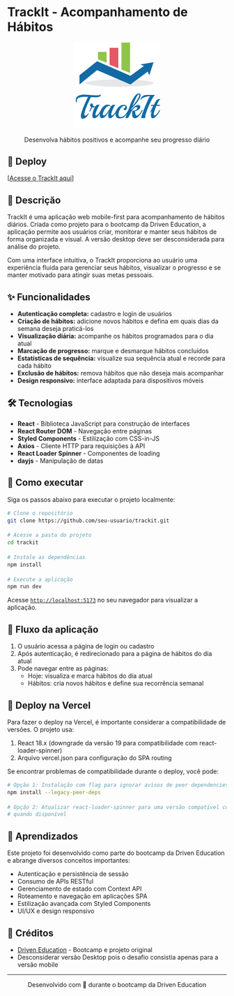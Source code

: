 # TrackIt - Acompanhamento de Hábitos

<div align="center">
  <img src="src/assets/logo-login.svg" alt="TrackIt Logo" width="200px" />
  <p>Desenvolva hábitos positivos e acompanhe seu progresso diário</p>
</div>

## 📱 Deploy

[[Acesse o TrackIt aqui](https://track-it-driven-8e6i.vercel.app)]

## 📝 Descrição

TrackIt é uma aplicação web mobile-first para acompanhamento de hábitos diários. Criada como projeto para o bootcamp da Driven Education, a aplicação permite aos usuários criar, monitorar e manter seus hábitos de forma organizada e visual. A versão desktop deve ser desconsiderada para análise do projeto.

Com uma interface intuitiva, o TrackIt proporciona ao usuário uma experiência fluida para gerenciar seus hábitos, visualizar o progresso e se manter motivado para atingir suas metas pessoais.

## ✨ Funcionalidades

- **Autenticação completa:** cadastro e login de usuários
- **Criação de hábitos:** adicione novos hábitos e defina em quais dias da semana deseja praticá-los
- **Visualização diária:** acompanhe os hábitos programados para o dia atual
- **Marcação de progresso:** marque e desmarque hábitos concluídos
- **Estatísticas de sequência:** visualize sua sequência atual e recorde para cada hábito
- **Exclusão de hábitos:** remova hábitos que não deseja mais acompanhar
- **Design responsivo:** interface adaptada para dispositivos móveis

## 🛠️ Tecnologias

- **React** - Biblioteca JavaScript para construção de interfaces
- **React Router DOM** - Navegação entre páginas
- **Styled Components** - Estilização com CSS-in-JS
- **Axios** - Cliente HTTP para requisições à API
- **React Loader Spinner** - Componentes de loading
- **dayjs** - Manipulação de datas

## 🚀 Como executar

Siga os passos abaixo para executar o projeto localmente:

```bash
# Clone o repositório
git clone https://github.com/seu-usuario/trackit.git

# Acesse a pasta do projeto
cd trackit

# Instale as dependências
npm install

# Execute a aplicação
npm run dev
```

Acesse [`http://localhost:5173`](http://localhost:5173) no seu navegador para visualizar a aplicação.

## 🔄 Fluxo da aplicação

1. O usuário acessa a página de login ou cadastro
2. Após autenticação, é redirecionado para a página de hábitos do dia atual
3. Pode navegar entre as páginas:
   - Hoje: visualiza e marca hábitos do dia atual
   - Hábitos: cria novos hábitos e define sua recorrência semanal

## 🚀 Deploy na Vercel

Para fazer o deploy na Vercel, é importante considerar a compatibilidade de versões. O projeto usa:

1. React 18.x (downgrade da versão 19 para compatibilidade com react-loader-spinner)
2. Arquivo vercel.json para configuração do SPA routing

Se encontrar problemas de compatibilidade durante o deploy, você pode:

```bash
# Opção 1: Instalação com flag para ignorar avisos de peer dependencies
npm install --legacy-peer-deps

# Opção 2: Atualizar react-loader-spinner para uma versão compatível com React 19
# quando disponível
```

## 🧠 Aprendizados

Este projeto foi desenvolvido como parte do bootcamp da Driven Education e abrange diversos conceitos importantes:

- Autenticação e persistência de sessão
- Consumo de APIs RESTful
- Gerenciamento de estado com Context API
- Roteamento e navegação em aplicações SPA
- Estilização avançada com Styled Components
- UI/UX e design responsivo

## 🤝 Créditos

- [Driven Education](https://www.driven.com.br/) - Bootcamp e projeto original
- Desconsiderar versão Desktop pois o desafio consistia apenas para a versão mobile

---

<p align="center">Desenvolvido com 💙 durante o bootcamp da Driven Education</p>
